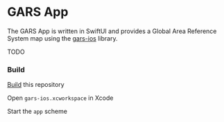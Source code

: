 # GARS App

The GARS App is written in SwiftUI and provides a Global Area Reference System map using the [gars-ios](https://github.com/ngageoint/gars-ios) library.

TODO

### Build ###

[Build](https://github.com/ngageoint/gars-ios#build) this repository

Open `gars-ios.xcworkspace` in Xcode

Start the `app` scheme
